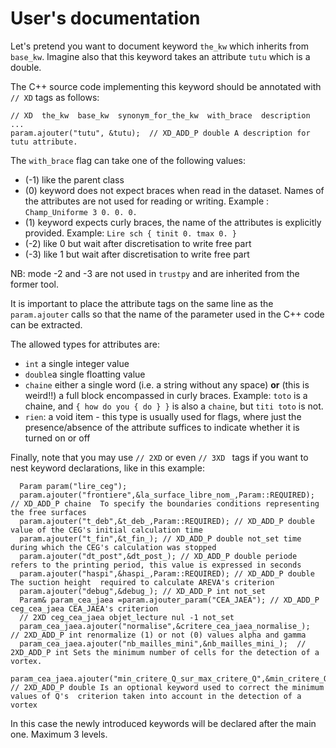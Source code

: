 # User's documentation

Let's pretend you want to document keyword `the_kw` which inherits from `base_kw`. Imagine also that this keyword takes an attribute `tutu` which is a double.

The C++ source code implementing this keyword should be annotated with `// XD` tags as follows:


```
// XD  the_kw  base_kw  synonym_for_the_kw  with_brace  description
...
param.ajouter("tutu", &tutu);  // XD_ADD_P double A description for tutu attribute.

```

The `with_brace` flag can take one of the following values:
- (-1) like the parent class
- (0) keyword does not expect braces when read in the dataset. Names of the attributes are not used for reading or writing.  Example : `Champ_Uniforme 3 0. 0. 0.`
- (1) keyword expects curly braces, the name of the attributes is explicitly provided. Example: `Lire sch { tinit 0. tmax 0. }`
- (-2) like 0 but wait after discretisation to write free part
- (-3) like 1 but wait after discretisation to write free part

NB: mode -2 and -3 are not used in `trustpy` and are inherited from the former tool.


It is important to place the attribute tags on the same line as the `param.ajouter` calls so that the name of the parameter used in the C++ code can be extracted.

The allowed types for attributes are:
- `int` a single integer value
- `double`a single floatting value
- `chaine` either a single word (i.e. a string without any space) **or** (this is weird!!) a full block encompassed in curly braces. Example: `toto` is a chaine, and `{ how do you { do } }` is also a `chaine`, but `titi toto` is not.
- `rien`: a void item - this type is usually used for flags, where just the presence/absence of the attribute suffices to indicate whether it is turned on or off


Finally, note that you may use `// 2XD` or even `// 3XD ` tags if you want to nest keyword declarations, like in this example:

```
  Param param("lire_ceg");
  param.ajouter("frontiere",&la_surface_libre_nom_,Param::REQUIRED); // XD_ADD_P chaine  To specify the boundaries conditions representing the free surfaces
  param.ajouter("t_deb",&t_deb_,Param::REQUIRED); // XD_ADD_P double value of the CEG's initial calculation time
  param.ajouter("t_fin",&t_fin_); // XD_ADD_P double not_set time during which the CEG's calculation was stopped
  param.ajouter("dt_post",&dt_post_); // XD_ADD_P double periode refers to the printing period, this value is expressed in seconds
  param.ajouter("haspi",&haspi_,Param::REQUIRED); // XD_ADD_P double The suction height  required to calculate AREVA's criterion
  param.ajouter("debug",&debug_); // XD_ADD_P int not_set
  Param& param_cea_jaea =param.ajouter_param("CEA_JAEA"); // XD_ADD_P ceg_cea_jaea CEA_JAEA's criterion
  // 2XD ceg_cea_jaea objet_lecture nul -1 not_set
  param_cea_jaea.ajouter("normalise",&critere_cea_jaea_normalise_);   // 2XD_ADD_P int renormalize (1) or not (0) values alpha and gamma
  param_cea_jaea.ajouter("nb_mailles_mini",&nb_mailles_mini_);  // 2XD_ADD_P int Sets the minimum number of cells for the detection of a vortex.
  param_cea_jaea.ajouter("min_critere_Q_sur_max_critere_Q",&min_critere_Q_sur_max_critere_Q_);  // 2XD_ADD_P double Is an optional keyword used to correct the minimum values of Q's  criterion taken into account in the detection of a vortex

```

In this case the newly introduced keywords will be declared after the main one. Maximum 3 levels.
